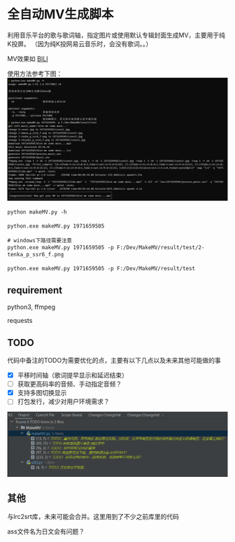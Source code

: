 
# 全自动MV生成脚本

利用音乐平台的歌与歌词轴，指定图片或使用默认专辑封面生成MV，主要用于纯K投屏。
（因为纯K投网易云音乐时，会没有歌词。。）

MV效果如 [BILI](https://www.bilibili.com/video/BV1wv4y1o7JT)


使用方法参考下图：
![img.png](pic/intro.png)


```shell
python makeMV.py -h

python.exe makeMV.py 1971659505

# windows下路径需要注意
python.exe makeMV.py 1971659505 -p F:/Dev/MakeMV/result/test/2-tenka_p_ssr6_f.png

python.exe makeMV.py 1971659505 -p F:/Dev/MakeMV/result/test
```



## requirement

python3, ffmpeg

requests

## TODO
代码中备注的TODO为需要优化的点，主要有以下几点以及未来其他可能做的事
- [x] 平移时间轴（歌词提早显示和延迟结束）
- [ ] 获取更高码率的音频、手动指定音频？
- [x] 支持多图切换显示
- [ ] 打包发行，减少对用户环境需求？

![img.png](pic/todo.png)


## 其他

与lrc2srt库，未来可能会合并。这里用到了不少之前库里的代码

ass文件名为日文会有问题？